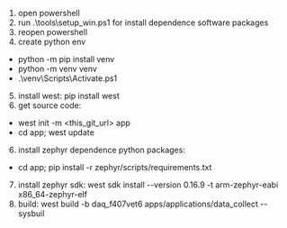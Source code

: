 
1. open powershell
2. run .\tools\setup_win.ps1 for install dependence software packages
3. reopen powershell
4. create python env
  * python -m pip install venv
  * python -m venv venv
  * .\venv\Scripts\Activate.ps1
5. install west: pip install west
6. get source code:
  * west init -m <this_git_url> app
  * cd app; west update
6. install zephyr dependence python packages: 
  * cd app; pip install -r zephyr/scripts/requirements.txt

7. install zephyr sdk: west sdk install --version 0.16.9 -t arm-zephyr-eabi x86_64-zephyr-elf
8. build: west build -b daq_f407vet6 apps/applications/data_collect --sysbuil
